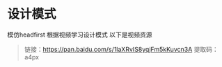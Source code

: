 # 设计模式
模仿headfirst
根据视频学习设计模式 以下是视频资源
> 链接：https://pan.baidu.com/s/1laXRvIS8yqjFm5kKuvcn3A 
> 提取码：a4px
